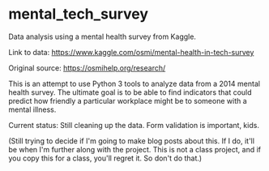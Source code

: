 # mental_tech_survey
Data analysis using a mental health survey from Kaggle.

Link to data: https://www.kaggle.com/osmi/mental-health-in-tech-survey

Original source: https://osmihelp.org/research/

This is an attempt to use Python 3 tools to analyze data from a 2014 mental health survey. The ultimate goal is to be able to find indicators that could predict how friendly a particular workplace might be to someone with a mental illness. 

Current status: Still cleaning up the data. Form validation is important, kids.

(Still trying to decide if I'm going to make blog posts about this. If I do, it'll be when I'm further along with the project. This is not a class project, and if you copy this for a class, you'll regret it. So don't do that.)
